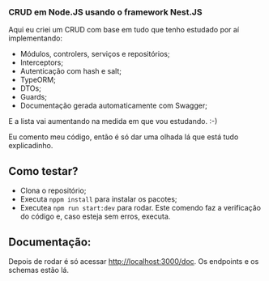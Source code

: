 ### CRUD em Node.JS usando o framework Nest.JS

Aqui eu criei um CRUD com base em tudo que tenho estudado por aí implementando:

* Módulos, controlers, serviços e repositórios;    
* Interceptors;
* Autenticação com hash e salt;
* TypeORM;
* DTOs;
* Guards;
* Documentação gerada automaticamente com Swagger;

E a lista vai aumentando na medida em que vou estudando. :-)

Eu comento meu código, então é só dar uma olhada lá que está tudo explicadinho. 

## Como testar?
* Clona o repositório;
* Executa `nppm install` para instalar os pacotes;
* Executea `npm run start:dev` para rodar. Este comendo faz a verificação do código e, caso esteja sem erros, executa. 

## Documentação:
Depois de rodar é só acessar [http://localhost:3000/doc](http://localhost:3000/doc). Os endpoints e os schemas estão lá. 



